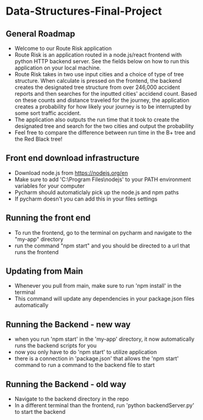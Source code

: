 # Data-Structures-Final-Project

## General Roadmap
- Welcome to our Route Risk application
- Route Risk is an application routed in a node.js/react frontend with python HTTP backend server. See the fields below on how to run this application on your local machine.
- Route Risk takes in two use input cities and a choice of type of tree structure. When calculate is pressed on the frontend, the backend creates the designated tree structure from over 246,000 accident reports and then searches for the inputted cities' accidend count. Based on these counts and distance traveled for the journey, the application creates a probability for how likely your journey is to be interrupted by some sort traffic accident.
- The application also outputs the run time that it took to create the designated tree and search for the two cities and output the probability
- Feel free to compare the difference between run time in the B+ tree and the Red Black tree!

## Front end download infrastructure
- Download node.js from https://nodejs.org/en
- Make sure to add 'C:\Program Files\nodejs\' to your PATH environment variables for your computer
- Pycharm should automaticlaly pick up the node.js and npm paths
- If pycharm doesn't you can add this in your files settings

 ## Running the front end
 - To run the frontend, go to the terminal on pycharm and navigate to the "my-app" directory
 - run the command "npm start" and you should be directed to a url that runs the frontend

 ## Updating from Main
 - Whenever you pull from main, make sure to run 'npm install' in the terminal
 - This command will update any dependencies in your package.json files automatically

 ## Running the Backend - new way
 - when you run 'npm start' in the 'my-app' directory, it now automatically runs the backend scripts for you
 - now you only have to do 'npm start' to utilize application
 - there is a connection in 'package.json' that allows the 'npm start' command to run a command to the backend file to start
 
  ## Running the Backend - old way
  - Navigate to the backend directory in the repo
  - In a different terminal than the frontend, run 'python backendServer.py' to start the backend


